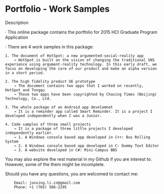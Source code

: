 # Portfolio - Work Samples
Description

· This online package contains the portfolio for 2015 HCI Graduate Program Application

· There are 4 work samples in this package:

    1. The document of HotSpot: a new argumented-social-reality app
        → HotSpot is built on the vision of changing the traditional SNS experience using argument-reality technology. In this early draft, we focus on developing the core of our product and make an alpha version in a short period.

    2. The high fidelity product UE prototype
        → The document contains two apps that I worked on recently, HotSpot and Tongqu
        → Those two apps have been copyrighted by Chasing Times (Beijing) Technology, Co., Ltd.

    3. The whole package of an Android app develomnet
        → It is a reminder app called Smart Reminder. It is a project I developed independently when I was a Junior.

    4. Code samples of three small projects
        → It is a package of three little projects I developed independently earlier.
        → 1. A Windows console based app developed in C++: Bus Rolling System
        → 2. A Windows console based app developed in C: Dummy Text Editor
        → 3. A website developed in C#: Mini-Campus BBS



You may also explore the rest material in my Github if you are interest to. However, some of the them might be incomplete.

Should you have any questions, you are welcomed to contact me:

		Email: junxing.li.cn@gmail.com
		Phone: +1 (765) 586-2295
